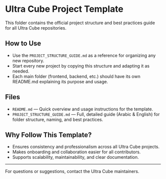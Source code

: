 # Ultra Cube Project Template

This folder contains the official project structure and best practices guide for all Ultra Cube repositories.

## How to Use

- Use the `PROJECT_STRUCTURE_GUIDE.md` as a reference for organizing any new repository.
- Start every new project by copying this structure and adapting it as needed.
- Each main folder (frontend, backend, etc.) should have its own README.md explaining its purpose and usage.

## Files

- `README.md` — Quick overview and usage instructions for the template.
- `PROJECT_STRUCTURE_GUIDE.md` — Full, detailed guide (Arabic & English) for folder structure, naming, and best practices.

## Why Follow This Template?

- Ensures consistency and professionalism across all Ultra Cube projects.
- Makes onboarding and collaboration easier for all contributors.
- Supports scalability, maintainability, and clear documentation.

---

For questions or suggestions, contact the Ultra Cube maintainers.
